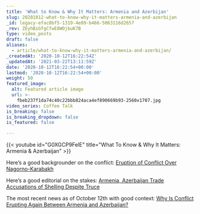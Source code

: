 ```yaml
---
title: 'What to Know & Why It Matters: Armenia and Azerbijan'
slug: 20201012-what-to-know-why-it-matters-armenia-and-azerbijan
_id: legacy-efac0bf5-1319-4e89-b466-5063116d2657
_rev: ZEyhBiGfgCfwE8WOjbuK7B
type: video_posts
draft: false
aliases:
  - article/what-to-know-why-it-matters-armenia-and-azerbijan/
_createdAt: '2020-10-12T16:22:54Z'
_updatedAt: '2021-03-22T13:11:59Z'
date: '2020-10-12T16:22:54+00:00'
lastmod: '2020-10-12T16:22:54+00:00'
weight: 50
featured_image:
  alt: Featured article image
  url: >-
    fbeb237f1da74c40c22bbb824aca4ef890669b93-2560x1707.jpg
video_series: Coffee Talk
is_breaking: false
is_breaking_dropdown: false
is_featured: false

---
```

{{< youtube id="G0XGCP9FelE" title="What To Know & Why It Matters: Armenia & Azerbaijan" >}}

Here’s a good backgrounder on the conflict: [Eruption of Conflict Over Nagorno-Karabakh](https://www.cfr.org/blog/eruption-conflict-over-nagorno-karabakh?gclid=Cj0KCQjw2or8BRCNARIsAC_ppybvcQfm_hSPU2GZs2T7wZ3MtKeZzQQFpdm3BGCH4O_-71WdnVvHEVsaAlVwEALw_wcB)

Here’s a good editorial on the stakes: [Armenia, Azerbaijan Trade Accusations of Shelling Despite Truce](https://www.wsj.com/articles/can-anyone-stop-the-caucasus-clash-11601938812)

The most recent news as of October 12th with good context: ​[Why Is Conflict Erupting Again Between Armenia and Azerbaijan?](https://www.nytimes.com/article/armenian-azerbaijan-conflict.html)